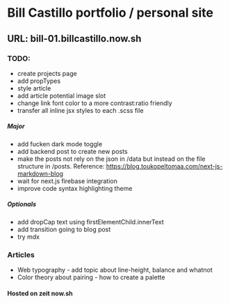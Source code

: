# Bill Castillo portfolio / personal site

## URL: bill-01.billcastillo.now.sh

### TODO:
- create projects page
- add propTypes
- style article
- add article potential image slot
- change link font color to a more contrast:ratio friendly
- transfer all inline jsx styles to each .scss file

##### Major
- add fucken dark mode toggle
- add backend post to create new posts
- make the posts not rely on the json in /data but instead on the file structure in /posts. Reference: https://blog.toukopeltomaa.com/next-js-markdown-blog
- wait for next.js firebase integration
- improve code syntax highlighting theme

##### Optionals
- add dropCap text using firstElementChild.innerText
- add transition going to blog post
- try mdx

### Articles
* Web typography - add topic about line-height, balance and whatnot
* Color theory about pairing - how to create a palette

#### Hosted on zeit now.sh